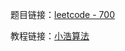 题目链接：[leetcode - 700](https://leetcode-cn.com/problems/search-in-a-binary-search-tree/)

教程链接：[小浩算法](https://www.geekxh.com/1.4.%E4%BA%8C%E5%8F%89%E6%A0%91%E7%B3%BB%E5%88%97/404.html)
